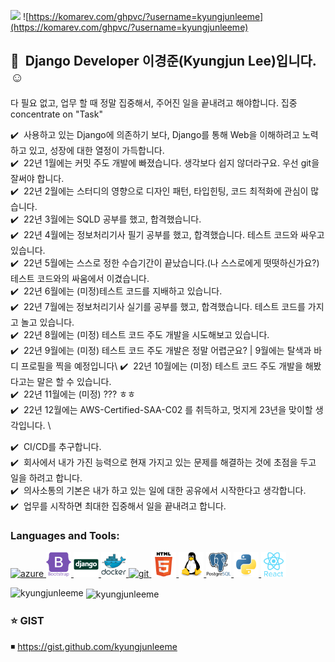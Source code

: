 <a href="https://kjdev.notion.site/Django-Developer-f36090b3c2cb41d8aa1422dbd7b1be7c"><img src="https://img.shields.io/badge/Porfoilo-Docs-blue"/></a>
![https://komarev.com/ghpvc/?username=kyungjunleeme](https://komarev.com/ghpvc/?username=kyungjunleeme)


## 👋 &nbsp;Django Developer 이경준(Kyungjun Lee)입니다. ☺️

다 필요 없고, 업무 할 때 정말 집중해서, 주어진 일을 끝내려고 해야합니다. 집중 concentrate on "Task"

✔️ &nbsp;사용하고 있는 Django에 의존하기 보다, Django를 통해 Web을 이해하려고 노력하고 있고, 성장에 대한 열정이 가득합니다.\
✔️ &nbsp;22년 1월에는 커밋 주도 개발에 빠졌습니다. 생각보다 쉽지 않더라구요. 우선 git을 잘써야 합니다. \
✔️ &nbsp;22년 2월에는 스터디의 영향으로 디자인 패턴, 타입힌팅, 코드 최적화에 관심이 많습니다. \
✔️ &nbsp;22년 3월에는 SQLD 공부를 했고, 합격했습니다. \
✔️ &nbsp;22년 4월에는 정보처리기사 필기 공부를 했고, 합격했습니다. 테스트 코드와 싸우고 있습니다. \
✔️ &nbsp;22년 5월에는 스스로 정한 수습기간이 끝났습니다.(나 스스로에게 떳떳하신가요?)  테스트 코드와의 싸움에서 이겼습니다. \
✔️ &nbsp;22년 6월에는 (미정)테스트 코드를 지배하고 있습니다. \
✔️ &nbsp;22년 7월에는 정보처리기사 실기를 공부를 했고, 합격했습니다. 테스트 코드를 가지고 놀고 있습니다. \
✔️ &nbsp;22년 8월에는 (미정) 테스트 코드 주도 개발을 시도해보고 있습니다. \
✔️ &nbsp;22년 9월에는 (미정) 테스트 코드 주도 개발은 정말 어렵군요? | 9월에는 탈색과 바디 프로필을 찍을 예정입니다\ 
✔️ &nbsp;22년 10월에는 (미정)  테스트 코드 주도 개발을 해봤다고는 말은 할 수 있습니다. \
✔️ &nbsp;22년 11월에는 (미정)  ??? ㅎㅎ\
✔️ &nbsp;22년 12월에는 AWS-Certified-SAA-C02 를 취득하고, 멋지게 23년을 맞이할 생각입니다. \





✔️ &nbsp;CI/CD를 추구합니다.\
✔️ &nbsp;회사에서 내가 가진 능력으로 현재 가지고 있는 문제를 해결하는 것에 초점을 두고 일을 하려고 합니다.\
✔️ &nbsp;의사소통의 기본은 내가 하고 있는 일에 대한 공유에서 시작한다고 생각합니다.\
✔️ &nbsp;업무를 시작하면 최대한 집중해서 일을 끝내려고 합니다.
<!-- ✔ &nbsp;저에 대해 궁금하시다면, <a href="https://kjdev.notion.site/Django-Developer-f36090b3c2cb41d8aa1422dbd7b1be7c">제 포트폴리오</a>를 방문해주세요. -->
<h3 align="left">Languages and Tools:</h3>
<p align="left"> <a href="https://azure.microsoft.com/en-in/" target="_blank"> <img src="https://www.vectorlogo.zone/logos/microsoft_azure/microsoft_azure-icon.svg" alt="azure" width="40" height="40"/> </a> <a href="https://getbootstrap.com" target="_blank"> <img src="https://raw.githubusercontent.com/devicons/devicon/master/icons/bootstrap/bootstrap-plain-wordmark.svg" alt="bootstrap" width="40" height="40"/> </a> <a href="https://www.djangoproject.com/" target="_blank"> <img src="https://raw.githubusercontent.com/devicons/devicon/master/icons/django/django-original.svg" alt="django" width="40" height="40"/> </a> <a href="https://www.docker.com/" target="_blank"> <img src="https://raw.githubusercontent.com/devicons/devicon/master/icons/docker/docker-original-wordmark.svg" alt="docker" width="40" height="40"/> </a> <a href="https://git-scm.com/" target="_blank"> <img src="https://www.vectorlogo.zone/logos/git-scm/git-scm-icon.svg" alt="git" width="40" height="40"/> </a> <a href="https://www.w3.org/html/" target="_blank"> <img src="https://raw.githubusercontent.com/devicons/devicon/master/icons/html5/html5-original-wordmark.svg" alt="html5" width="40" height="40"/> </a> <a href="https://www.linux.org/" target="_blank"> <img src="https://raw.githubusercontent.com/devicons/devicon/master/icons/linux/linux-original.svg" alt="linux" width="40" height="40"/> </a> <a href="https://www.postgresql.org" target="_blank"> <img src="https://raw.githubusercontent.com/devicons/devicon/master/icons/postgresql/postgresql-original-wordmark.svg" alt="postgresql" width="40" height="40"/> </a> <a href="https://www.python.org" target="_blank"> <img src="https://raw.githubusercontent.com/devicons/devicon/master/icons/python/python-original.svg" alt="python" width="40" height="40"/> </a> <a href="https://reactjs.org/" target="_blank"> <img src="https://raw.githubusercontent.com/devicons/devicon/master/icons/react/react-original-wordmark.svg" alt="react" width="40" height="40"/> </a> </p>

<p><img align="left" src="https://github-readme-stats.vercel.app/api/top-langs?username=kyungjunleeme&show_icons=true&locale=en&layout=compact" alt="kyungjunleeme" /></p>

<p>&nbsp;<img align="center" src="https://github-readme-stats.vercel.app/api?username=kyungjunleeme&show_icons=true&locale=en" alt="kyungjunleeme" /></p>


### ⭐ **GIST**
◾ https://gist.github.com/kyungjunleeme

<!--
### 🤝🏻 &nbsp;Contact
<a href="https://linkedin.com/in/kyungjunleeme" target="blank"><img align="center" src="https://raw.githubusercontent.com/rahuldkjain/github-profile-readme-generator/master/src/images/icons/Social/linked-in-alt.svg" alt="kyungjunleeme" height="30" width="40" /></a>
-->
